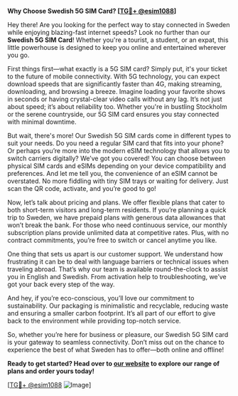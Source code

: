 **Why Choose Swedish 5G SIM Card? [[TG💪+ @esim1088](https://t.me/s/esim1088)]**

Hey there! Are you looking for the perfect way to stay connected in Sweden while enjoying blazing-fast internet speeds? Look no further than our **Swedish 5G SIM Card**! Whether you're a tourist, a student, or an expat, this little powerhouse is designed to keep you online and entertained wherever you go.

First things first—what exactly is a 5G SIM card? Simply put, it's your ticket to the future of mobile connectivity. With 5G technology, you can expect download speeds that are significantly faster than 4G, making streaming, downloading, and browsing a breeze. Imagine loading your favorite shows in seconds or having crystal-clear video calls without any lag. It’s not just about speed; it’s about reliability too. Whether you're in bustling Stockholm or the serene countryside, our 5G SIM card ensures you stay connected with minimal downtime.

But wait, there's more! Our Swedish 5G SIM cards come in different types to suit your needs. Do you need a regular SIM card that fits into your phone? Or perhaps you’re more into the modern eSIM technology that allows you to switch carriers digitally? We’ve got you covered! You can choose between physical SIM cards and eSIMs depending on your device compatibility and preferences. And let me tell you, the convenience of an eSIM cannot be overstated. No more fiddling with tiny SIM trays or waiting for delivery. Just scan the QR code, activate, and you’re good to go!

Now, let’s talk about pricing and plans. We offer flexible plans that cater to both short-term visitors and long-term residents. If you’re planning a quick trip to Sweden, we have prepaid plans with generous data allowances that won’t break the bank. For those who need continuous service, our monthly subscription plans provide unlimited data at competitive rates. Plus, with no contract commitments, you’re free to switch or cancel anytime you like.

One thing that sets us apart is our customer support. We understand how frustrating it can be to deal with language barriers or technical issues when traveling abroad. That’s why our team is available round-the-clock to assist you in English and Swedish. From activation help to troubleshooting, we’ve got your back every step of the way.

And hey, if you’re eco-conscious, you’ll love our commitment to sustainability. Our packaging is minimalistic and recyclable, reducing waste and ensuring a smaller carbon footprint. It’s all part of our effort to give back to the environment while providing top-notch service.

So, whether you’re here for business or pleasure, our Swedish 5G SIM card is your gateway to seamless connectivity. Don’t miss out on the chance to experience the best of what Sweden has to offer—both online and offline!

**Ready to get started? Head over to [our website](https://www.yoursite.com) to explore our range of plans and order yours today!** 

[[TG💪+ @esim1088](https://t.me/s/esim1088) ![Image](https://i.postimg.cc/Y0z9fWf4/image.png)]